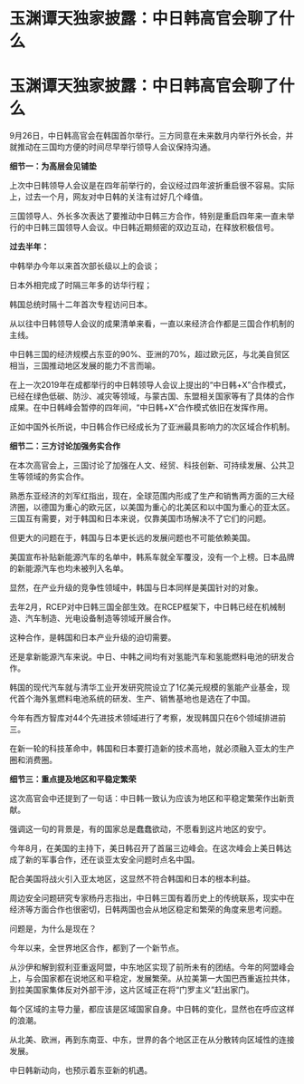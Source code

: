 # 玉渊谭天独家披露：中日韩高官会聊了什么

# 玉渊谭天独家披露：中日韩高官会聊了什么

9月26日，中日韩高官会在韩国首尔举行。三方同意在未来数月内举行外长会，并就推动在三国均方便的时间尽早举行领导人会议保持沟通。

**细节一：为高层会见铺垫**

上次中日韩领导人会议是在四年前举行的，会议经过四年波折重启很不容易。实际上，过去一个月，网友对中日韩的关注有过好几个峰值。

三国领导人、外长多次表达了要推动中日韩三方合作，特别是重启四年来一直未举行的中日韩三国领导人会议。中日韩近期频密的双边互动，在释放积极信号。

**过去半年：**

中韩举办今年以来首次部长级以上的会谈；

日本外相完成了时隔三年多的访华行程；

韩国总统时隔十二年首次专程访问日本。

从以往中日韩领导人会议的成果清单来看，一直以来经济合作都是三国合作机制的主线。

中日韩三国的经济规模占东亚的90%、亚洲的70%，超过欧元区，与北美自贸区相当，三国推动地区发展的能力不言而喻。

在上一次2019年在成都举行的中日韩领导人会议上提出的“中日韩+X”合作模式，已经在绿色低碳、防沙、减灾等领域，与蒙古国、东盟相关国家等有了具体的合作成果。在中日韩峰会暂停的四年间，“中日韩+X”合作模式依旧在发挥作用。

正如中国外长所说，中日韩合作已经成长为了亚洲最具影响力的次区域合作机制。

**细节二：三方讨论加强务实合作**

在本次高官会上，三国讨论了加强在人文、经贸、科技创新、可持续发展、公共卫生等领域的务实合作。

熟悉东亚经济的刘军红指出，现在，全球范围内形成了生产和销售两方面的三大经济圈，以德国为重心的欧元区，以美国为重心的北美区和以中国为重心的亚太区。三国互有需要，对于韩国和日本来说，仅靠美国市场解决不了它们的问题。

但更大的问题在于，韩国与日本更长远的发展问题也不可能依赖美国。

美国宣布补贴新能源汽车的名单中，韩系车就全军覆没，没有一个上榜。日本品牌的新能源汽车也均未被列入名单。

显然，在产业升级的竞争性领域中，韩国与日本同样是美国针对的对象。

去年2月，RCEP对中日韩三国全部生效。在RCEP框架下，中日韩已经在机械制造、汽车制造、光电设备制造等领域开展合作。

这种合作，是韩国和日本产业升级的迫切需要。

还是拿新能源汽车来说。中日、中韩之间均有对氢能汽车和氢能燃料电池的研发合作。

韩国的现代汽车就与清华工业开发研究院设立了1亿美元规模的氢能产业基金，现代首个海外氢燃料电池系统的研发、生产、销售基地也是选在了中国。

今年有西方智库对44个先进技术领域进行了考察，发现韩国只在6个领域排进前三。

在新一轮的科技革命中，韩国和日本要打造新的技术高地，就必须融入亚太的生产圈和消费圈。

**细节三：重点提及地区和平稳定繁荣**

这次高官会中还提到了一句话：中日韩一致认为应该为地区和平稳定繁荣作出新贡献。

强调这一句的背景是，有的国家总是蠢蠢欲动，不愿看到这片地区的安宁。

今年8月，在美国的主持下，美日韩召开了首届三边峰会。在这次峰会上美日韩达成了新的军事合作，还在谈亚太安全问题时点名中国。

配合美国将战火引入亚太地区，这显然不符合韩国和日本的根本利益。

周边安全问题研究专家杨丹志指出，中日韩三国有着历史上的传统联系，现实中在经济等方面合作也很密切，日韩两国也会从地区稳定和繁荣的角度来思考问题。

问题是，为什么是现在？

今年以来，全世界地区合作，都到了一个新节点。

从沙伊和解到叙利亚重返阿盟，中东地区实现了前所未有的团结。今年的阿盟峰会上，与会国家都在说地区和平稳定，发展繁荣。从拉美第一大国巴西重返拉共体，到拉美国家集体反对外部干涉，这片区域正在将“门罗主义”赶出家门。

每个区域的主导力量，都应该是区域国家自身。中日韩的变化，显然也在呼应这样的浪潮。

从北美、欧洲，再到东南亚、中东，世界的各个地区正在从分散转向区域性的连接发展。

中日韩新动向，也预示着东亚新的机遇。

